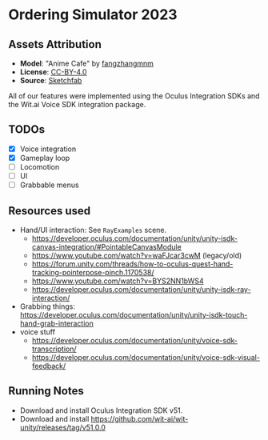 # Ordering Simulator 2023

## Assets Attribution

- **Model**: "Anime Cafe" by [fangzhangmnm](https://sketchfab.com/fangzhangmnm)
- **License**: [CC-BY-4.0](http://creativecommons.org/licenses/by/4.0/)
- **Source**: [Sketchfab](https://sketchfab.com/3d-models/anime-cafe-1d4f3b7b7d5842d993fe2775d57aa33f)

All of our features were implemented using the Oculus Integration SDKs and the Wit.ai Voice SDK
integration package.

## TODOs

- [x] Voice integration
- [x] Gameplay loop
- [ ] Locomotion
- [ ] UI
- [ ] Grabbable menus

## Resources used

- Hand/UI interaction: See `RayExamples` scene.
  - https://developer.oculus.com/documentation/unity/unity-isdk-canvas-integration/#PointableCanvasModule
  - https://www.youtube.com/watch?v=waFJcar3cwM (legacy/old)
  - https://forum.unity.com/threads/how-to-oculus-quest-hand-tracking-pointerpose-pinch.1170538/
  - https://www.youtube.com/watch?v=BYS2NN1bWS4
  - https://developer.oculus.com/documentation/unity/unity-isdk-ray-interaction/
- Grabbing things: https://developer.oculus.com/documentation/unity/unity-isdk-touch-hand-grab-interaction
- voice stuff
  - https://developer.oculus.com/documentation/unity/voice-sdk-transcription/
  - https://developer.oculus.com/documentation/unity/voice-sdk-visual-feedback/


## Running Notes

- Download and install Oculus Integration SDK v51.
- Download and install https://github.com/wit-ai/wit-unity/releases/tag/v51.0.0